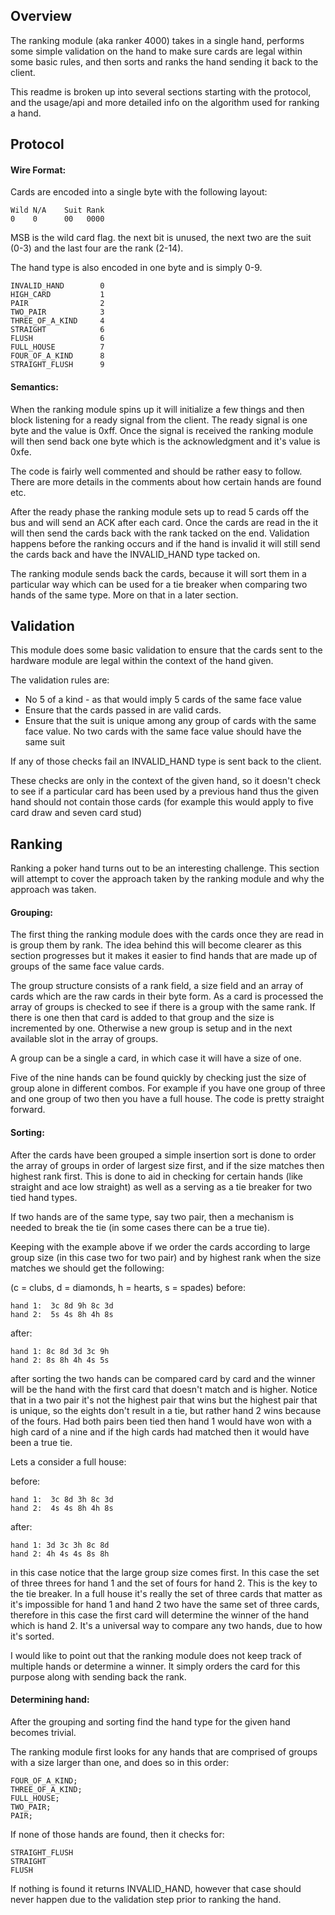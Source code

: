 ## Overview

The ranking module (aka ranker 4000) takes in a single hand, performs some simple validation on the hand to make sure cards are legal within some basic rules, and then sorts and ranks the hand sending it back to the client. 

This readme is broken up  into several sections starting with the protocol, and the usage/api and more detailed info on the algorithm used for ranking a hand. 

## Protocol

#### Wire Format:
Cards are encoded into a single byte with the following layout:
```
Wild N/A    Suit Rank
0    0      00   0000
```

MSB is the wild card flag. the next bit is unused, the next two are the suit 
(0-3) and the last four are the rank (2-14). 

The hand type is also encoded in one byte and is simply 0-9. 

```
INVALID_HAND        0
HIGH_CARD           1
PAIR                2
TWO_PAIR            3
THREE_OF_A_KIND     4
STRAIGHT            6
FLUSH               6 
FULL_HOUSE          7
FOUR_OF_A_KIND      8
STRAIGHT_FLUSH      9
```

#### Semantics:
When the ranking module spins up it will initialize a few things and then block listening for a ready signal from the client. The ready signal is one byte and the value is 0xff. Once the signal is received the ranking module will then send back one byte which is the acknowledgment and it's value is 0xfe. 

The code is fairly well commented and should be rather easy to follow. There are more details in the comments about how certain hands are found etc.


After the ready phase the ranking module sets up to read 5 cards off the bus and will send an ACK after each card. Once the cards are read in the it will then send the cards back with the rank tacked on the end. Validation happens before the ranking occurs and if the hand is invalid it will still send the cards back and have the INVALID_HAND type tacked on. 

The ranking module sends back the cards, because it will sort them in a particular way which can be used for a tie breaker when comparing two hands of the same type. More on that in a later section. 

## Validation

This module does some basic validation to ensure that the cards sent to the hardware module are legal within the context of the hand given.

The validation rules are: 
 + No 5 of a kind - as that would imply 5 cards of the same face value
 + Ensure that the cards passed in are valid cards.
 + Ensure that the suit is unique among any group of cards with the same face value. No two cards with the same face value should have the same suit

If any of those checks fail an INVALID_HAND type is sent back to the client. 

These checks are only in the context of the given hand, so it doesn't check to see if a particular card has been used by a previous hand thus the given hand should not contain those cards (for example this would apply to five card draw and seven card stud)

## Ranking
Ranking a poker hand turns out to be an interesting challenge. This section will attempt to cover the approach taken by the ranking module and why the approach was taken. 

#### Grouping:
The first thing the ranking module does with the cards once they are read in is group them by rank. The idea behind this will become clearer as this section progresses but it makes it easier to find hands that are made up of groups of the same face value cards.

The group structure consists of a rank field, a size field and an array of cards which are the raw cards in their byte form. As a card is processed the array of groups is checked to see if there is a group with the same rank. If there is one then that card is added to that group and the size is incremented by one. Otherwise a new group is setup and in the next available slot in the array of groups. 

A group can be a single a card, in which case it will have a size of one. 

Five of the nine hands can be found quickly by checking just the size of group alone in different combos. For example if you have one group of three and one group of two then you have a full house. The code is pretty straight forward.

#### Sorting: 
After the cards have been grouped a simple insertion sort is done to order the array of groups in order of largest size first, and if the size matches then highest rank first. This is done to aid in checking for certain hands (like straight and ace low straight) as well as a serving as a tie breaker for two tied hand types. 

If two hands are of the same type, say two pair, then a mechanism is needed to break the tie (in some cases there can be a true tie). 

Keeping with the example above if we order the cards according to large group size (in this case two for two pair) and by highest rank when the size matches we should get the following:


(c = clubs, d = diamonds, h = hearts, s = spades)
before:
```
hand 1:  3c 8d 9h 8c 3d
hand 2:  5s 4s 8h 4h 8s
```
after:
```
hand 1: 8c 8d 3d 3c 9h
hand 2: 8s 8h 4h 4s 5s
```

after sorting the two hands can be compared card by card and the winner will be the hand with the first card that doesn't match and is higher. Notice that in a two pair it's not the highest pair that wins but the highest pair that is unique, so the eights don't result in a tie, but rather hand 2 wins because of the fours. Had both pairs been tied then hand 1 would have won with a high card of a nine and if the high cards had matched then it would have been a true tie. 

Lets a consider a full house:

before:
```
hand 1:  3c 8d 3h 8c 3d
hand 2:  4s 4s 8h 4h 8s
```
after:
```
hand 1: 3d 3c 3h 8c 8d
hand 2: 4h 4s 4s 8s 8h
```

in this case notice that the large group size comes first. In this case the set of three threes for hand 1 and the set of fours for hand 2. This is the key to the tie breaker. In a full house it's really the set of three cards that matter as it's impossible for hand 1 and hand 2 two have the same set of three cards, therefore in this case the first card will determine the winner of the hand which is hand 2. It's a universal way to compare any two hands, due to how it's sorted.

I would like to point out that the ranking module does not keep track of multiple hands or determine a winner. It simply orders the card for this purpose along with sending back the rank. 

#### Determining hand:
After the grouping and sorting find the hand type for the given hand becomes trivial. 

The ranking module first looks for any hands that are comprised of groups with a size larger than one, and does so in this order: 

```
FOUR_OF_A_KIND;
THREE_OF_A_KIND;
FULL_HOUSE;
TWO_PAIR;
PAIR;
```

If none of those hands are found, then it checks for:
```
STRAIGHT_FLUSH
STRAIGHT
FLUSH
```

If nothing is found it returns INVALID_HAND, however that case should never happen due to the validation step prior to ranking the hand.
